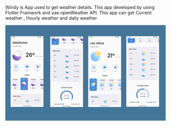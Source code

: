 Windy is App used to get weather details. 
This app developed by using Flutter Framwork and use openWeather API.
This app can get Current weather , Hourly weather and daily weather

![logo](https://github.com/Samindu-Denuwan/Windy/blob/main/windy.jpg)
